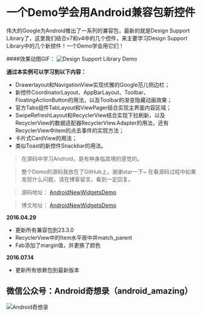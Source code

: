 # 一个Demo学会用Android兼容包新控件

伟大的Google为Android推出了一系列的兼容包，最新的就是Design Support Library了，这里我们结合v7和v4中的几个控件，来主要学习Design Support Library中的几个新控件！一个Demo学会用它们！

####效果动图GIF：
![Design Support Library Demo](http://sunjiajia.com/img/201507/android-new-widgets-demo.gif)


**通过本实例可以学习到以下内容：**

* Drawerlayout和NavigationView实现优雅的Google范儿侧边栏；
* 新控件CoordinatorLayout、AppBarLayout、Toolbar、FloatingActionButton的用法，以及Toolbar的渐变隐藏动画效果；
* 官方Tabs组件TabLayout和ViewPager结合实现主界面内容区域；
* SwipeRefreshLayout和RecyclerView结合实现下拉刷新，以及RecyclerView的数据适配器RecyclerView.Adapter<ViewHolder>的用法，还有RecyclerView中item的点击事件的实现方法；
* 卡片式CardView的用法；
* 类似Toast的新控件Snackbar的用法。


> 在源码中学习Android，是有种身临其境的感觉的。

> 整个Demo的源码我放在了GitHub上，谢谢star一下~
> 在看源码过程中如果发现什么问题，请在博客留言，看到一定回复。

> 源码地址：
> [AndroidNewWidgetsDemo](https://github.com/git0pen/AndroidNewWidgetsDemo)

> 博文地址：
> [AndroidNewWidgetsDemo](http://sunjiajia.com/2015/07/02/android-new-widgets-demo/)


**2016.04.29**

* 更新所有兼容包到23.3.0
* RecyclerView中的Item水平居中并match_parent
* Fab添加了margin值，并更换了颜色

**2016.07.14**

* 更新所有依赖包到最新版本

## 微信公众号：Android奇想录（android_amazing）

![Android奇想录](http://sunjiajia.com/img/qrcode_for_android_amazing.jpg)